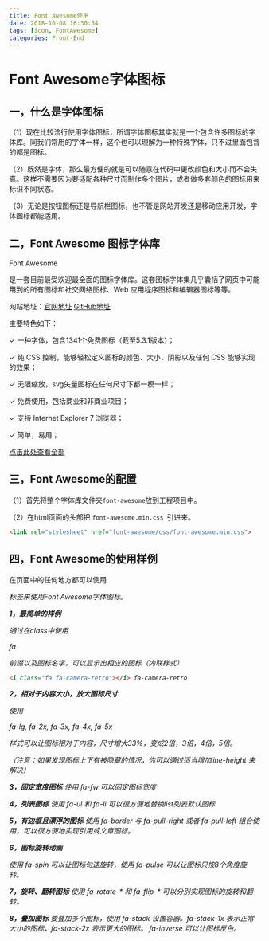 ```yaml
---
title: Font Awesome使用
date: 2018-10-08 16:30:54
tags: [icon, FontAwesome]
categories: Front-End
---
```


# Font Awesome字体图标

## 一，什么是字体图标

（1）现在比较流行使用字体图标，所谓字体图标其实就是一个包含许多图标的字体库。同我们常用的字体一样，这个也可以理解为一种特殊字体，只不过里面包含的都是图标。

（2）既然是字体，那么最方便的就是可以随意在代码中更改颜色和大小而不会失真。这样不需要因为要适配各种尺寸而制作多个图片，或者做多套颜色的图标用来标识不同状态。

（3）无论是按钮图标还是导航栏图标，也不管是网站开发还是移动应用开发，字体图标都能适用。

## 二，Font Awesome 图标字体库

Font Awesome

 是一套目前最受欢迎最全面的图标字体库。这套图标字体集几乎囊括了网页中可能用到的所有图标和社交网络图标、Web 应用程序图标和编辑器图标等等。



网站地址：[官网地址](http://fontawesome.io/)  [GitHub地址](https://github.com/FortAwesome/Font-Awesome)



主要特色如下：

✓ 一种字体，包含1341个免费图标（截至5.3.1版本）；

✓ 纯 CSS 控制，能够轻松定义图标的颜色、大小、阴影以及任何 CSS 能够实现的效果；

✓ 无限缩放，svg矢量图标在任何尺寸下都一模一样；

✓ 免费使用，包括商业和非商业项目；

✓ 支持 Internet Explorer 7 浏览器；

✓ 简单，易用；

[点击此处查看全部](http://fontawesome.io/icons/)

## 三，Font Awesome的配置

（1）首先将整个字体库文件夹`font-awesome`放到工程项目中。 

（2）在html页面的头部把 `font-awesome.min.css `引进来。

```html
<link rel="stylesheet" href="font-awesome/css/font-awesome.min.css">
```

## 四，Font Awesome的使用样例

在页面中的任何地方都可以使用 

<i>

 标签来使用Font Awesome字体图标。



**1，最简单的样例**

通过在class中使用

 

fa 

前缀以及图标名字，可以显示出相应的图标（内联样式）

```html
<i class="fa fa-camera-retro"></i> fa-camera-retro
```



**2，相对于内容大小，放大图标尺寸**

使用

fa-lg, fa-2x, fa-3x, fa-4x, fa-5x

样式可以让图标相对于内容，尺寸增大33%，变成2倍，3倍，4倍，5倍。

（注意：如果发现图标上下有被隐藏的情况，你可以通过适当增加line-height 来解决）



**3，固定宽度图标**
使用 fa-fw 可以固定图标宽度



**4，列表图标**
使用 fa-ul 和 fa-li 可以很方便地替换list列表默认图标



**5，有边框且漂浮的图标**
使用 fa-border 与 fa-pull-right 或者 fa-pull-left 组合使用，可以很方便地实现引用或文章图标。



**6，图标旋转动画** 

使用 fa-spin 可以让图标匀速旋转，使用 fa-pulse 可以让图标只按8个角度旋转。



**7，旋转、翻转图标**
使用 fa-rotate-* 和 fa-flip-* 可以分别实现图标的旋转和翻转。



**8，叠加图标**
要叠加多个图标，使用 fa-stack 设置容器。fa-stack-1x 表示正常大小的图标，fa-stack-2x 表示更大的图标。 fa-inverse 可以让图标反色。
